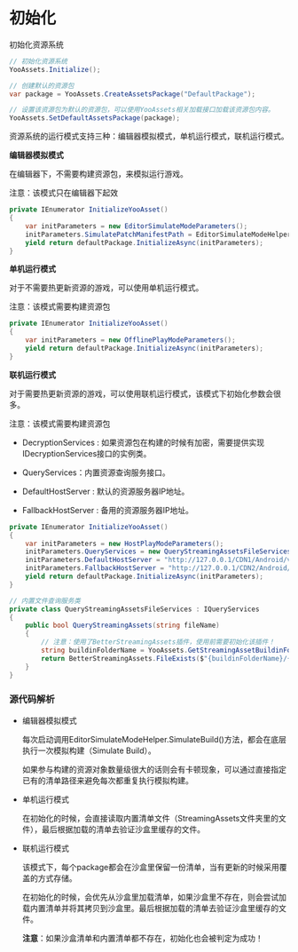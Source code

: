 # 初始化

初始化资源系统

```c#
// 初始化资源系统
YooAssets.Initialize();

// 创建默认的资源包
var package = YooAssets.CreateAssetsPackage("DefaultPackage");

// 设置该资源包为默认的资源包，可以使用YooAssets相关加载接口加载该资源包内容。
YooAssets.SetDefaultAssetsPackage(package);
```

资源系统的运行模式支持三种：编辑器模拟模式，单机运行模式，联机运行模式。

**编辑器模拟模式**

在编辑器下，不需要构建资源包，来模拟运行游戏。

注意：该模式只在编辑器下起效

````c#
private IEnumerator InitializeYooAsset()
{
    var initParameters = new EditorSimulateModeParameters();
    initParameters.SimulatePatchManifestPath = EditorSimulateModeHelper.SimulateBuild("DefaultPackage");
    yield return defaultPackage.InitializeAsync(initParameters);
}
````

**单机运行模式**

对于不需要热更新资源的游戏，可以使用单机运行模式。

注意：该模式需要构建资源包

````c#
private IEnumerator InitializeYooAsset()
{
    var initParameters = new OfflinePlayModeParameters();
    yield return defaultPackage.InitializeAsync(initParameters);
}
````

**联机运行模式**

对于需要热更新资源的游戏，可以使用联机运行模式，该模式下初始化参数会很多。

注意：该模式需要构建资源包

- DecryptionServices : 如果资源包在构建的时候有加密，需要提供实现IDecryptionServices接口的实例类。

- QueryServices：内置资源查询服务接口。

- DefaultHostServer : 默认的资源服务器IP地址。

- FallbackHostServer : 备用的资源服务器IP地址。

````c#
private IEnumerator InitializeYooAsset()
{
    var initParameters = new HostPlayModeParameters();
    initParameters.QueryServices = new QueryStreamingAssetsFileServices();
    initParameters.DefaultHostServer = "http://127.0.0.1/CDN1/Android/v1.0";
    initParameters.FallbackHostServer = "http://127.0.0.1/CDN2/Android/v1.0";
    yield return defaultPackage.InitializeAsync(initParameters);
}

// 内置文件查询服务类
private class QueryStreamingAssetsFileServices : IQueryServices
{
    public bool QueryStreamingAssets(string fileName)
    {
        // 注意：使用了BetterStreamingAssets插件，使用前需要初始化该插件！
        string buildinFolderName = YooAssets.GetStreamingAssetBuildinFolderName();
        return BetterStreamingAssets.FileExists($"{buildinFolderName}/{fileName}");
    }
}
````

### 源代码解析

- 编辑器模拟模式

  每次启动调用EditorSimulateModeHelper.SimulateBuild()方法，都会在底层执行一次模拟构建（Simulate Build）。

  如果参与构建的资源对象数量级很大的话则会有卡顿现象，可以通过直接指定已有的清单路径来避免每次都重复执行模拟构建。

- 单机运行模式

  在初始化的时候，会直接读取内置清单文件（StreamingAssets文件夹里的文件），最后根据加载的清单去验证沙盒里缓存的文件。

- 联机运行模式

  该模式下，每个package都会在沙盒里保留一份清单，当有更新的时候采用覆盖的方式存储。

  在初始化的时候，会优先从沙盒里加载清单，如果沙盒里不存在，则会尝试加载内置清单并将其拷贝到沙盒里。最后根据加载的清单去验证沙盒里缓存的文件。

  **注意**：如果沙盒清单和内置清单都不存在，初始化也会被判定为成功！

  
